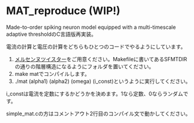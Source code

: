 # MAT_reproduce  (WIP!)
Made-to-order spiking neuron model equipped with a multi-timescale adaptive thresholdのC言語版再実装。

電流の計算と電圧の計算をどちらもひとつのコードでやるようにしています。

1. [メルセンヌツイスター](http://www.math.sci.hiroshima-u.ac.jp/m-mat/MT/SFMT/index-jp.html#SFMT)をご用意ください。Makefileに書いてあるSFMTDIRの通りの階層構造になるようにフォルダを置いてください。
2. make matでコンパイルします。
3. ./mat (alpha1) (alpha2) (omega) (i_const)というように実行してください。

i_constは電流を定数にするかどうかを決めます。1なら定数、0ならランダムです。


simple_mat.cの方はコメントアウト2行目のコンパイル文で動かしてください。
